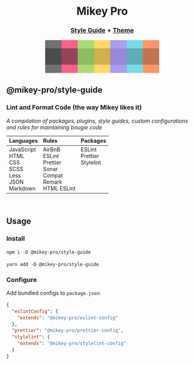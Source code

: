 <div width="100%" align="center">

# **Mikey Pro**

### [Style Guide](https://github.com/mikey-pro/style-guide) + [Theme](https://github.com/mikey-pro/theme)

<a href="https://github.com/mikey-pro">
  <img src="mikey-pro-logo.png" style="width: 33%; min-width: 300px" />
</a>

<br />

</div>

## **@mikey-pro/style-guide**

### Lint and Format Code (the way Mikey likes it)

_A compilation of packages, plugins, style guides, custom configurations and
rules for maintaining bougie code_

<table>
  <thead>
    <tr>
      <th align="left">Languages</th>
      <th align="left">Rules</th>
      <th align="left">Packages</th>
    </tr>
  </thead>
  <tbody>
    <tr>
      <td valign="top">
        JavaScript <br />
        HTML <br />
        CSS <br />
        SCSS <br />
        Less <br />
        JSON <br />
        Markdown <br />
      </td>
      <td valign="top">
        AirBnB <br />
        ESLint <br />
        Prettier <br />
        Sonar <br />
        Compat <br />
        Remark <br />
        HTML ESLint
      </td>
      <td valign="top">
        ESLint <br />
        Prettier <br />
        Stylelint
      </td>
    </tr>
  </tbody>
</table>

<br />

## Usage

### Install

```shell
npm i -D @mikey-pro/style-guide

yarn add -D @mikey-pro/style-guide
```

### Configure

Add bundled configs to `package.json`:

```json
{
  "eslintConfig": {
    "extends": "@mikey-pro/eslint-config"
  },
  "prettier": "@mikey-pro/prettier-config",
  "stylelint": {
    "extends": "@mikey-pro/stylelint-config"
  }
}
```
